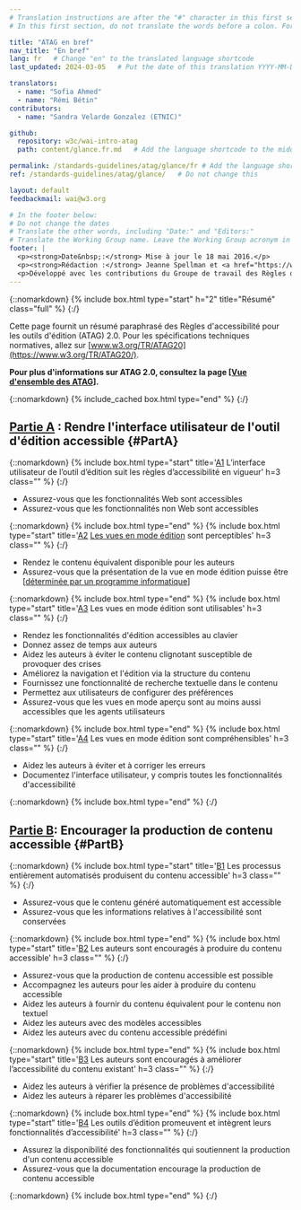 ```yaml
---
# Translation instructions are after the "#" character in this first section. They are comments that do not show up in the web page. You do not need to translate the instructions after "#".
# In this first section, do not translate the words before a colon. For example, do not translate "title:". Do translate the text after "title:"

title: "ATAG en bref"
nav_title: "En bref"
lang: fr   # Change "en" to the translated language shortcode
last_updated: 2024-03-05   # Put the date of this translation YYYY-MM-DD (with month in the middle)

translators:
  - name: "Sofia Ahmed"
  - name: "Rémi Bétin"
contributors:
  - name: "Sandra Velarde Gonzalez (ETNIC)"

github:
  repository: w3c/wai-intro-atag
  path: content/glance.fr.md   # Add the language shortcode to the middle of the filename, for example: glance.fr.md

permalink: /standards-guidelines/atag/glance/fr # Add the language shortcode to the end, with no slash at the end. For example /path/to/file/fr
ref: /standards-guidelines/atag/glance/   # Do not change this

layout: default
feedbackmail: wai@w3.org

# In the footer below:
# Do not change the dates
# Translate the other words, including "Date:" and "Editors:"
# Translate the Working Group name. Leave the Working Group acronym in English.
footer: |
  <p><strong>Date&nbsp;:</strong> Mise à jour le 18 mai 2016.</p>
  <p><strong>Rédaction :</strong> Jeanne Spellman et <a href="https://www.w3.org/People/shawn">Shawn Lawton Henry</a>.</p>
  <p>Développé avec les contributions du Groupe de travail des Règles d'accessibilité pour les outils d'édition (<a href="https://www.w3.org/WAI/AU/">AUWG</a>).</p>
---
```


{::nomarkdown}
{% include box.html type="start" h="2" title="Résumé" class="full" %}
{:/}

Cette page fournit un résumé paraphrasé des Règles d'accessibilité pour les outils d'édition (ATAG) 2.0. Pour les spécifications techniques normatives, allez sur [www.w3.org/TR/ATAG20](https://www.w3.org/TR/ATAG20/).

**Pour plus d'informations sur ATAG 2.0, consultez la page [[Vue d'ensemble des ATAG]](/standards-guidelines/atag/).**

{::nomarkdown}
{% include_cached box.html type="end" %}
{:/}


## [Partie A](https://www.w3.org/TR/ATAG20/#part_a)&nbsp;: Rendre l'interface utilisateur de l'outil d'édition accessible {#PartA}

{::nomarkdown}
{% include box.html type="start" title='<a href="https://www.w3.org/TR/ATAG20/#principle_a1">A1</a> L’interface utilisateur de l’outil d’édition suit les règles d’accessibilité en vigueur' h=3 class="" %}
{:/}

-   Assurez-vous que les fonctionnalités Web sont accessibles
-   Assurez-vous que les fonctionnalités non Web sont accessibles

{::nomarkdown}
{% include box.html type="end" %}
{% include box.html type="start" title='<a href="https://www.w3.org/TR/ATAG20/#principle_a2">A2</a> <a href="https://www.w3.org/TR/ATAG20/#def-Editing-View">Les vues en mode édition</a> sont perceptibles' h=3 class="" %}
{:/}

-   Rendez le contenu équivalent disponible pour les auteurs
-   Assurez-vous que la présentation de la vue en mode édition puisse être [[déterminée par un programme informatique](https://www.w3.org/TR/ATAG20/#def-Programmatically-Determined)]

{::nomarkdown}
{% include box.html type="end" %}
{% include box.html type="start" title='<a href="https://www.w3.org/TR/ATAG20/#principle_a3">A3</a> Les vues en mode édition sont utilisables' h=3 class="" %}
{:/}

-   Rendez les fonctionnalités d'édition accessibles au clavier
-   Donnez assez de temps aux auteurs
-   Aidez les auteurs à éviter le contenu clignotant susceptible de provoquer des crises
-   Améliorez la navigation et l'édition via la structure du contenu
-   Fournissez une fonctionnalité de recherche textuelle dans le contenu
-   Permettez aux utilisateurs de configurer des préférences
-   Assurez-vous que les vues en mode aperçu sont au moins aussi accessibles que les agents utilisateurs

{::nomarkdown}
{% include box.html type="end" %}
{% include box.html type="start" title='<a href="https://www.w3.org/TR/ATAG20/#principle_a4">A4</a> Les vues en mode édition sont compréhensibles' h=3 class="" %}
{:/}

-   Aidez les auteurs à éviter et à corriger les erreurs
-   Documentez l'interface utilisateur, y compris toutes les fonctionnalités d'accessibilité

{::nomarkdown}
{% include box.html type="end" %}
{:/}

## [Partie B](https://www.w3.org/TR/ATAG20/#part_b): Encourager la production de contenu accessible {#PartB}

{::nomarkdown}
{% include box.html type="start" title='<a href="https://www.w3.org/TR/ATAG20/#principle_b1">B1</a> Les processus entièrement automatisés produisent du contenu accessible' h=3 class="" %}
{:/}

-   Assurez-vous que le contenu généré automatiquement est accessible
-   Assurez-vous que les informations relatives à l'accessibilité sont conservées

{::nomarkdown}
{% include box.html type="end" %}
{% include box.html type="start" title='<a href="https://www.w3.org/TR/ATAG20/#principle_b2">B2</a> Les auteurs sont encouragés à produire du contenu accessible' h=3 class="" %}
{:/}

-   Assurez-vous que la production de contenu accessible est possible
-   Accompagnez les auteurs pour les aider à produire du contenu accessible
-   Aidez les auteurs à fournir du contenu équivalent pour le contenu non textuel
-   Aidez les auteurs avec des modèles accessibles
-   Aidez les auteurs avec du contenu accessible prédéfini

{::nomarkdown}
{% include box.html type="end" %}
{% include box.html type="start" title='<a href="https://www.w3.org/TR/ATAG20/#principle_b3">B3</a> Les auteurs sont encouragés à améliorer l’accessibilité du contenu existant' h=3 class="" %}
{:/}

-   Aidez les auteurs à vérifier la présence de problèmes d'accessibilité
-   Aidez les auteurs à réparer les problèmes d'accessibilité

{::nomarkdown}
{% include box.html type="end" %}
{% include box.html type="start" title='<a href="https://www.w3.org/TR/ATAG20/#principle_b4">B4</a> Les outils d’édition promeuvent et intègrent leurs fonctionnalités d’accessibilité' h=3 class="" %}
{:/}

-   Assurez la disponibilité des fonctionnalités qui soutiennent la production d'un contenu accessible
-   Assurez-vous que la documentation encourage la production de contenu accessible

{::nomarkdown}
{% include box.html type="end" %}
{:/}
